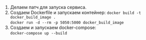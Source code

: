 1. Делаем патч для запуска сервиса.
2. Создаем Dockerfile и запускаем контейнер: 
```docker build -t docker_build_image .```  
```docker run -d --rm -p 5050:5000 docker_build_image```
3. Создаем и запускаем docker-compose:  
```docker-compose up --build``` 

